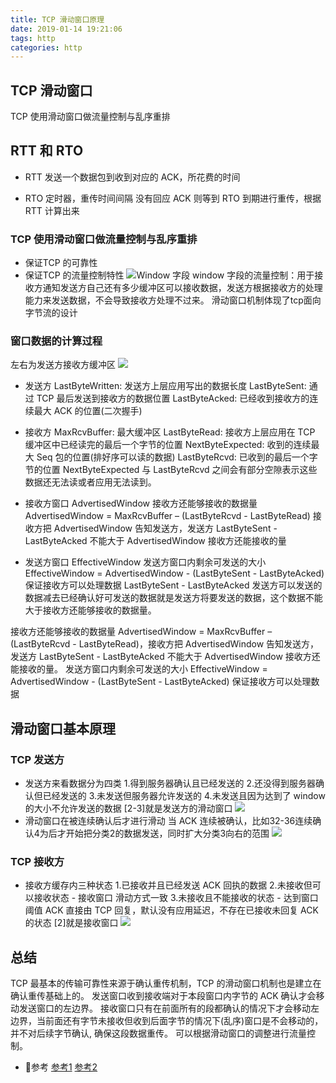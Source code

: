 ```yaml
---
title: TCP 滑动窗口原理
date: 2019-01-14 19:21:06
tags: http
categories: http
---
```

## TCP 滑动窗口
TCP 使用滑动窗口做流量控制与乱序重排

## RTT 和 RTO

+ RTT
  发送一个数据包到收到对应的 ACK，所花费的时间

+ RTO
  定时器，重传时间间隔
  没有回应 ACK 则等到 RTO 到期进行重传，根据 RTT 计算出来

### TCP 使用滑动窗口做流量控制与乱序重排
+ 保证TCP 的可靠性
+ 保证TCP 的流量控制特性
  ![Window 字段](/images/imagemogr2_auto_orient_strip_7cimageview2_2_w_1240_12401695050200904.png)
  window 字段的流量控制：用于接收方通知发送方自己还有多少缓冲区可以接收数据，发送方根据接收方的处理能力来发送数据，不会导致接收方处理不过来。
  滑动窗口机制体现了tcp面向字节流的设计




### 窗口数据的计算过程
左右为发送方接收方缓冲区
![](/images/imagemogr2_auto_orient_strip_7cimageview2_2_w_1240_12401695050201501.png)


+ 发送方
  LastByteWritten: 发送方上层应用写出的数据长度
  LastByteSent: 通过 TCP 最后发送到接收方的数据位置
  LastByteAcked: 已经收到接收方的连续最大 ACK 的位置(二次握手)

+ 接收方
  MaxRcvBuffer: 最大缓冲区
  LastByteRead: 接收方上层应用在 TCP 缓冲区中已经读完的最后一个字节的位置
  NextByteExpected: 收到的连续最大 Seq 包的位置(排好序可以读的数据)
  LastByteRcvd: 已收到的最后一个字节的位置
  NextByteExpected 与 LastByteRcvd 之间会有部分空隙表示这些数据还无法读或者应用无法读到。

+ 接收方窗口 AdvertisedWindow 接收方还能够接收的数据量
  AdvertisedWindow = MaxRcvBuffer – (LastByteRcvd - LastByteRead)
  接收方把 AdvertisedWindow 告知发送方，发送方 LastByteSent - LastByteAcked 不能大于 AdvertisedWindow 接收方还能接收的量

+ 发送方窗口 EffectiveWindow 发送方窗口内剩余可发送的大小
  EffectiveWindow = AdvertisedWindow - (LastByteSent - LastByteAcked) 保证接收方可以处理数据
  LastByteSent - LastByteAcked 发送方可以发送的数据减去已经确认好可发送的数据就是发送方将要发送的数据，这个数据不能大于接收方还能够接收的数据量。

接收方还能够接收的数据量 AdvertisedWindow = MaxRcvBuffer – (LastByteRcvd - LastByteRead)，接收方把 AdvertisedWindow 告知发送方，发送方 LastByteSent - LastByteAcked 不能大于 AdvertisedWindow 接收方还能接收的量。
发送方窗口内剩余可发送的大小 EffectiveWindow = AdvertisedWindow - (LastByteSent - LastByteAcked) 保证接收方可以处理数据

## 滑动窗口基本原理

### TCP 发送方
+ 发送方来看数据分为四类
  1.得到服务器确认且已经发送的
  2.还没得到服务器确认但已经发送的
  3.未发送但服务器允许发送的
  4.未发送且因为达到了 window 的大小不允许发送的数据
  [2-3]就是发送方的滑动窗口
  ![](/images/imagemogr2_auto_orient_strip_7cimageview2_2_w_1240_12401695050202088.png)
+ 滑动窗口在被连续确认后才进行滑动
  当 ACK 连续被确认，比如32-36连续确认4为后才开始把分类2的数据发送，同时扩大分类3向右的范围
  ![](/images/imagemogr2_auto_orient_strip_7cimageview2_2_w_1240_12401695050202683.png)

### TCP 接收方
+ 接收方缓存内三种状态
  1.已接收并且已经发送 ACK 回执的数据
  2.未接收但可以接收状态 - 接收窗口 滑动方式一致
  3.未接收且不能接收的状态 - 达到窗口阈值
  ACK 直接由 TCP 回复，默认没有应用延迟，不存在已接收未回复 ACK 的状态
  [2]就是接收窗口
  ![](/images/imagemogr2_auto_orient_strip_7cimageview2_2_w_1240_12401695050203256.png)

## 总结
TCP 最基本的传输可靠性来源于确认重传机制，TCP 的滑动窗口机制也是建立在确认重传基础上的。
发送窗口收到接收端对于本段窗口内字节的 ACK 确认才会移动发送窗口的左边界。
接收窗口只有在前面所有的段都确认的情况下才会移动左边界，当前面还有字节未接收但收到后面字节的情况下(乱序)窗口是不会移动的，并不对后续字节确认, 确保这段数据重传。
可以根据滑动窗口的调整进行流量控制。

+ 参考
  [参考1](https://monkeysayhi.github.io/2018/03/07/%E6%B5%85%E8%B0%88TCP%EF%BC%881%EF%BC%89%EF%BC%9A%E7%8A%B6%E6%80%81%E6%9C%BA%E4%B8%8E%E9%87%8D%E4%BC%A0%E6%9C%BA%E5%88%B6/)
  [参考2](https://monkeysayhi.github.io/2018/03/07/%E6%B5%85%E8%B0%88TCP%EF%BC%882%EF%BC%89%EF%BC%9A%E6%B5%81%E9%87%8F%E6%8E%A7%E5%88%B6%E4%B8%8E%E6%8B%A5%E5%A1%9E%E6%8E%A7%E5%88%B6/)
